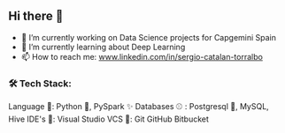 ## Hi there 👋

- 🔭 I’m currently working on Data Science projects for Capgemini Spain
- 🌱 I’m currently learning about Deep Learning
- 📫 How to reach me: www.linkedin.com/in/sergio-catalan-torralbo

### 🛠  Tech Stack:
Language 📖: Python 🐍, PySpark ✨
Databases ⚾ : Postgresql 🐘, MySQL, Hive
IDE's 🧰: Visual Studio
VCS 🛂: Git GitHub Bitbucket
